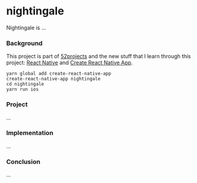 # nightingale

Nightingale is ...

### Background

This project is part of [52projects](https://donny.github.io/52projects/) and the new stuff that I learn through this project: [React Native](https://facebook.github.io/react-native/) and [Create React Native App](https://github.com/react-community/create-react-native-app).

```shell
yarn global add create-react-native-app
create-react-native-app nightingale
cd nightingale
yarn run ios
```

### Project

...

### Implementation

...

### Conclusion

...
